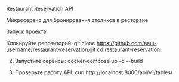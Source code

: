 Restaurant Reservation API

Микросервис для бронирования столиков в ресторане

Запуск проекта

Клонируйте репозиторий:
git clone https://github.com/ваш-username/restaurant-reservation.git
cd restaurant-reservation

2. Запустите сервисы:
docker-compose up -d --build

3. Проверьте работу API:
curl http://localhost:8000/api/v1/tables/
